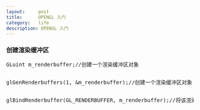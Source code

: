 ```yaml
---
layout:     post
title:      OPENGL 入门
category:   life
description: OPENGL 入门
---
```

### 创建渲染缓冲区
<pre class="prettyprint">
GLuint m_renderbuffer;//创建一个渲染缓冲区对象
<pre>
<pre class="prettyprint">
glGenRenderbuffers(1, &m_renderbuffer);//创建一个渲染缓冲区对象
<pre class="prettyprint">
<pre class="prettyprint">
glBindRenderbuffer(GL_RENDERBUFFER, m_renderbuffer);//将该渲染缓冲区对象绑定到管线上
<pre class="prettyprint">